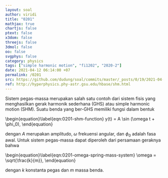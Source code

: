```yaml
---
layout: soal
author: viridi
title: "0201"
mathjax: true
chartjs: false
ptext: false
x3dom: false
threejs: false
3dmol: false
oo: false
svgphys: false
category: physics
tags: ["simple harmonic motion", "fi1202", "2020-2"]
date: 2021-04-12 06:14:00 +07
permalink: /0201
src: https://github.com/dudung/soal/commits/master/_posts/0/19/2021-04-12-simple-harmonic-motion-0.md
ref: http://hyperphysics.phy-astr.gsu.edu/hbase/shm.html
---
```

Sistem pegas-massa merupakan salah satu contoh dari sistem fisis yang menghasilkan gerak harmonik sederhana (GHS) atau simple harmonic motion (SHM). Suatu benda yang ber-GHS memiliki fungsi dalam bentuk

\begin{equation}\label{eqn:0201-shm-function}
y(t) = A \sin (\omega t + \phi_0),
\end{equation}

dengan $A$ merupakan amplitudo, $\omega$ frekuensi angular, dan $\phi_0$ adalah fasa awal. Untuk sistem pegas-massa dapat diperoleh dari persamaan geraknya bahwa

\begin{equation}\label{eqn:0201-omega-spring-mass-system}
\omega = \sqrt{\frac{k}{m}},
\end{equation}

dengan $k$ konstanta pegas dan $m$ massa benda.

